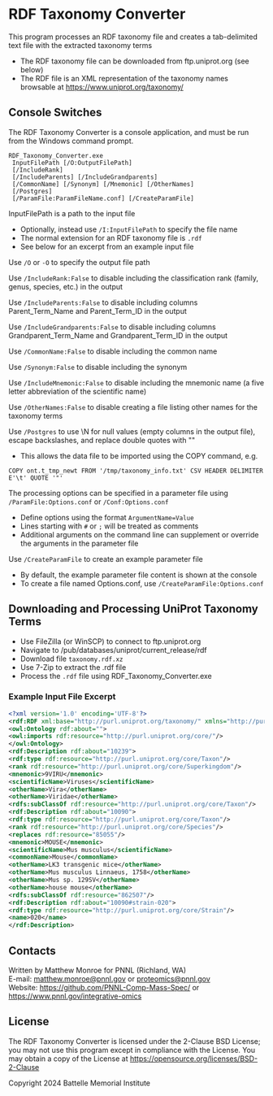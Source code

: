 # RDF Taxonomy Converter

This program processes an RDF taxonomy file and creates a tab-delimited text file with the extracted taxonomy terms
* The RDF taxonomy file can be downloaded from ftp.uniprot.org (see below)
* The RDF file is an XML representation of the taxonomy names browsable at https://www.uniprot.org/taxonomy/

## Console Switches

The RDF Taxonomy Converter is a console application, and must be run from the Windows command prompt.

```
RDF_Taxonomy_Converter.exe
 InputFilePath [/O:OutputFilePath]
 [/IncludeRank]
 [/IncludeParents] [/IncludeGrandparents] 
 [/CommonName] [/Synonym] [/Mnemonic] [/OtherNames]
 [/Postgres]
 [/ParamFile:ParamFileName.conf] [/CreateParamFile]
```

InputFilePath is a path to the input file
* Optionally, instead use `/I:InputFilePath` to specify the file name
* The normal extension for an RDF taxonomy file is `.rdf`
* See below for an excerpt from an example input file

Use `/O` or `-O` to specify the output file path

Use `/IncludeRank:False` to disable including the classification rank (family, genus, species, etc.) in the output

Use `/IncludeParents:False` to disable including columns Parent_Term_Name and Parent_Term_ID in the output

Use `/IncludeGrandparents:False` to disable including columns Grandparent_Term_Name and Grandparent_Term_ID in the output

Use `/CommonName:False` to disable including the common name

Use `/Synonym:False` to disable including the synonym

Use `/IncludeMnemonic:False` to disable including the mnemonic name (a five letter abbreviation of the scientific name)

Use `/OtherNames:False` to disable creating a file listing other names for the taxonomy terms

Use `/Postgres` to use \N for null values (empty columns in the output file), escape backslashes, and replace double quotes with ""
* This allows the data file to be imported using the COPY command, e.g.
```
COPY ont.t_tmp_newt FROM '/tmp/taxonomy_info.txt' CSV HEADER DELIMITER E'\t' QUOTE '"'
```

The processing options can be specified in a parameter file using `/ParamFile:Options.conf` or `/Conf:Options.conf`
* Define options using the format `ArgumentName=Value`
* Lines starting with `#` or `;` will be treated as comments
* Additional arguments on the command line can supplement or override the arguments in the parameter file

Use `/CreateParamFile` to create an example parameter file
* By default, the example parameter file content is shown at the console
* To create a file named Options.conf, use `/CreateParamFile:Options.conf`

## Downloading and Processing UniProt Taxonomy Terms

* Use FileZilla (or WinSCP) to connect to ftp.uniprot.org
* Navigate to /pub/databases/uniprot/current_release/rdf
* Download file `taxonomy.rdf.xz`
* Use 7-Zip to extract the .rdf file
* Process the `.rdf` file using RDF_Taxonomy_Converter.exe

### Example Input File Excerpt

```xml
<?xml version='1.0' encoding='UTF-8'?>
<rdf:RDF xml:base="http://purl.uniprot.org/taxonomy/" xmlns="http://purl.uniprot.org/core/" xmlns:foaf="http://xmlns.com/foaf/0.1/" xmlns:owl="http://www.w3.org/2002/07/owl#" xmlns:rdf="http://www.w3.org/1999/02/22-rdf-syntax-ns#" xmlns:rdfs="http://www.w3.org/2000/01/rdf-schema#" xmlns:skos="http://www.w3.org/2004/02/skos/core#">
<owl:Ontology rdf:about="">
<owl:imports rdf:resource="http://purl.uniprot.org/core/"/>
</owl:Ontology>
<rdf:Description rdf:about="10239">
<rdf:type rdf:resource="http://purl.uniprot.org/core/Taxon"/>
<rank rdf:resource="http://purl.uniprot.org/core/Superkingdom"/>
<mnemonic>9VIRU</mnemonic>
<scientificName>Viruses</scientificName>
<otherName>Vira</otherName>
<otherName>Viridae</otherName>
<rdfs:subClassOf rdf:resource="http://purl.uniprot.org/core/Taxon"/>
<rdf:Description rdf:about="10090">
<rdf:type rdf:resource="http://purl.uniprot.org/core/Taxon"/>
<rank rdf:resource="http://purl.uniprot.org/core/Species"/>
<replaces rdf:resource="85055"/>
<mnemonic>MOUSE</mnemonic>
<scientificName>Mus musculus</scientificName>
<commonName>Mouse</commonName>
<otherName>LK3 transgenic mice</otherName>
<otherName>Mus musculus Linnaeus, 1758</otherName>
<otherName>Mus sp. 129SV</otherName>
<otherName>house mouse</otherName>
<rdfs:subClassOf rdf:resource="862507"/>
<rdf:Description rdf:about="10090#strain-020">
<rdf:type rdf:resource="http://purl.uniprot.org/core/Strain"/>
<name>020</name>
</rdf:Description>
```

## Contacts

Written by Matthew Monroe for PNNL (Richland, WA) \
E-mail: matthew.monroe@pnnl.gov or proteomics@pnnl.gov \
Website: https://github.com/PNNL-Comp-Mass-Spec/ or https://www.pnnl.gov/integrative-omics

## License

The RDF Taxonomy Converter is licensed under the 2-Clause BSD License; 
you may not use this program except in compliance with the License. You may obtain 
a copy of the License at https://opensource.org/licenses/BSD-2-Clause

Copyright 2024 Battelle Memorial Institute
